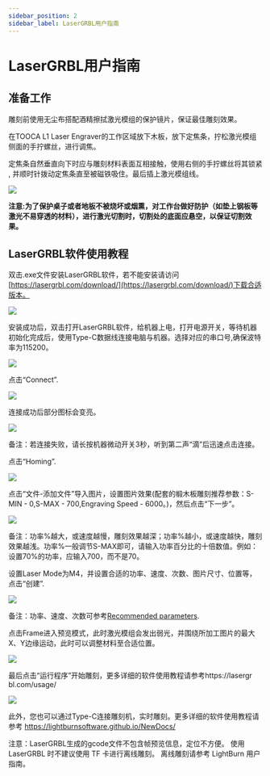 ```yaml
---
sidebar_position: 2
sidebar_label: LaserGRBL用户指南
---
```


# LaserGRBL用户指南

## 准备工作

雕刻前使用无尘布搭配酒精擦拭激光模组的保护镜片，保证最佳雕刻效果。

在TOOCA L1 Laser Engraver的工作区域放下木板，放下定焦条，拧松激光模组侧面的手拧螺丝，进行调焦。

定焦条自然垂直向下时应与雕刻材料表面互相接触，使用右侧的手拧螺丝将其锁紧 , 并顺时针拨动定焦条直至被磁铁吸住。最后插上激光模组线。

![](./images/assembly-tutorials-05.png)

**注意:为了保护桌子或者地板不被烧坏或烟熏，对工作台做好防护（如垫上钢板等激光不易穿透的材料），进行激光切割时，切割处的底面应悬空，以保证切割效果。**

## LaserGRBL软件使用教程

双击.exe文件安装LaserGRBL软件，若不能安装请访问[https://lasergrbl.com/download/](https://lasergrbl.com/download/)下载合适版本。

![](./images/lasergrbl-01.png)

安装成功后，双击打开LaserGRBL软件，给机器上电，打开电源开关，等待机器初始化完成后，使用Type-C数据线连接电脑与机器。选择对应的串口号,确保波特率为115200。

![](./images/lasergrbl-02.png)

点击“Connect”.

![](./images/lasergrbl-03.png)

连接成功后部分图标会变亮。

![](./images/lasergrbl-04.png)

备注：若连接失败，请长按机器微动开关3秒，听到第二声“滴”后迅速点击连接。

点击“Homing”.

![](./images/lasergrbl-05.png)


点击“文件-添加文件”导入图片，设置图片效果(配套的椴木板雕刻推荐参数：S-MIN - 0,S-MAX - 700,Engraving Speed - 6000。)，然后点击“下一步”。

![](./images/lasergrbl-06.png)

备注：功率%越大，或速度越慢，雕刻效果越深；功率%越小，或速度越快，雕刻效果越浅。功率%一般调节S-MAX即可，请输入功率百分比的十倍数值。例如：设置70%的功率，应输入700，而不是70。

设置Laser Mode为M4，并设置合适的功率、速度、次数、图片尺寸、位置等，点击“创建”.

![](./images/lasergrbl-07.png)

备注：功率、速度、次数可参考[Recommended parameters](http://www.elecfreaks.com/learn-en/tooca-laser-1/recommended-parameters.html).

点击Frame进入预览模式，此时激光模组会发出弱光，并围绕所加工图片的最大X、Y边缘运动，此时可以调整材料至合适位置。

![](./images/lasergrbl-08.png)

最后点击“运行程序”开始雕刻，更多详细的软件使用教程请参考https://lasergr bl.com/usage/

![](./images/lasergrbl-09.png)

此外，您也可以通过Type-C连接雕刻机，实时雕刻。更多详细的软件使用教程请参考
https://lightburnsoftware.github.io/NewDocs/

注意：LaserGRBL生成的gcode文件不包含帧预览信息，定位不方便。 使用 LaserGRBL 时不建议使用 TF 卡进行离线雕刻。 离线雕刻请参考 LightBurn 用户指南。
